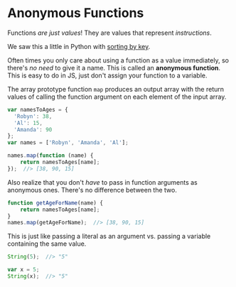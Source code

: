 # Anonymous Functions
Functions _are just values_!
They are values that represent _instructions_.

We saw this a little in Python with [sorting by key](../../notes/sorting.md).

Often times you only care about using a function as a value immediately, so there's _no need_ to give it a name.
This is called an **anonymous function**.
This is easy to do in JS, just don't assign your function to a variable.

The array prototype function `map` produces an output array with the return values of calling the function argument on each element of the input array.
```js
var namesToAges = {
  'Robyn': 38,
  'Al': 15,
  'Amanda': 90
};
var names = ['Robyn', 'Amanda', 'Al'];

names.map(function (name) {
    return namesToAges[name];
});  //> [38, 90, 15]
```

Also realize that you don't _have_ to pass in function arguments as anonymous ones.
There's no difference between the two.
```js
function getAgeForName(name) {
    return namesToAges[name];
}
names.map(getAgeForName);  //> [38, 90, 15]
```

This is just like passing a literal as an argument vs. passing a variable containing the same value.
```js
String(5);  //> "5"

var x = 5;
String(x);  //> "5"
```
